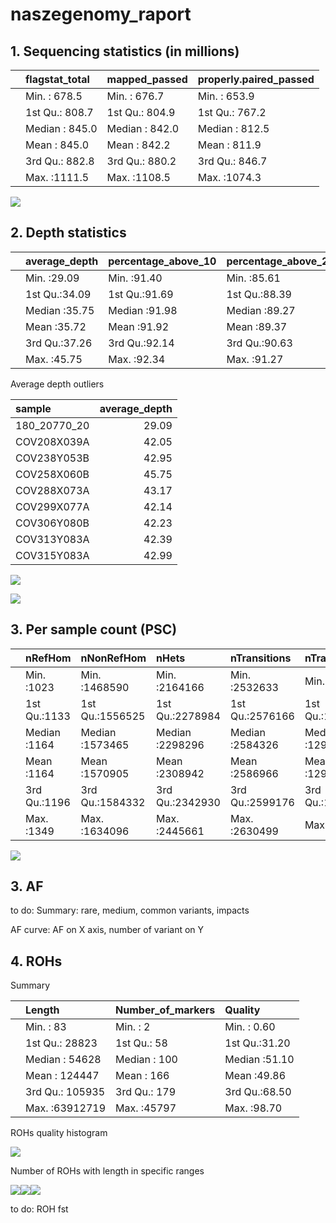 naszegenomy\_raport
================

## 1. Sequencing statistics (in millions)

|     | flagstat\_total | mapped\_passed | properly.paired\_passed |
|:----|:----------------|:---------------|:------------------------|
|     | Min. : 678.5    | Min. : 676.7   | Min. : 653.9            |
|     | 1st Qu.: 808.7  | 1st Qu.: 804.9 | 1st Qu.: 767.2          |
|     | Median : 845.0  | Median : 842.0 | Median : 812.5          |
|     | Mean : 845.0    | Mean : 842.2   | Mean : 811.9            |
|     | 3rd Qu.: 882.8  | 3rd Qu.: 880.2 | 3rd Qu.: 846.7          |
|     | Max. :1111.5    | Max. :1108.5   | Max. :1074.3            |

![](raport_files/figure-gfm/unnamed-chunk-4-1.png)<!-- -->

## 2. Depth statistics

|     | average\_depth | percentage\_above\_10 | percentage\_above\_20 | percentage\_above\_30 |
|:----|:---------------|:----------------------|:----------------------|:----------------------|
|     | Min. :29.09    | Min. :91.40           | Min. :85.61           | Min. :53.66           |
|     | 1st Qu.:34.09  | 1st Qu.:91.69         | 1st Qu.:88.39         | 1st Qu.:75.23         |
|     | Median :35.75  | Median :91.98         | Median :89.27         | Median :79.58         |
|     | Mean :35.72    | Mean :91.92           | Mean :89.37           | Mean :78.41           |
|     | 3rd Qu.:37.26  | 3rd Qu.:92.14         | 3rd Qu.:90.63         | 3rd Qu.:82.05         |
|     | Max. :45.75    | Max. :92.34           | Max. :91.27           | Max. :90.00           |

Average depth outliers

| sample         | average\_depth |
|:---------------|---------------:|
| 180\_20770\_20 |          29.09 |
| COV208X039A    |          42.05 |
| COV238Y053B    |          42.95 |
| COV258X060B    |          45.75 |
| COV288X073A    |          43.17 |
| COV299X077A    |          42.14 |
| COV306Y080B    |          42.23 |
| COV313Y083A    |          42.39 |
| COV315Y083A    |          42.99 |

![](raport_files/figure-gfm/unnamed-chunk-7-1.png)<!-- -->

![](raport_files/figure-gfm/unnamed-chunk-8-1.png)<!-- -->

## 3. Per sample count (PSC)

|     | nRefHom      | nNonRefHom      | nHets           | nTransitions    | nTransversions  | nIndels        | average\_depth | nSingletons     | nHapRef   | nHapAlt   | nMissing       |
|:----|:-------------|:----------------|:----------------|:----------------|:----------------|:---------------|:---------------|:----------------|:----------|:----------|:---------------|
|     | Min. :1023   | Min. :1468590   | Min. :2164166   | Min. :2532633   | Min. :1265629   | Min. :797694   | Min. :30.50    | Min. :4596353   | Min. :0   | Min. :0   | Min. :140389   |
|     | 1st Qu.:1133 | 1st Qu.:1556525 | 1st Qu.:2278984 | 1st Qu.:2576166 | 1st Qu.:1287263 | 1st Qu.:807813 | 1st Qu.:35.60  | 1st Qu.:4671882 | 1st Qu.:0 | 1st Qu.:0 | 1st Qu.:148866 |
|     | Median :1164 | Median :1573465 | Median :2298296 | Median :2584326 | Median :1291660 | Median :810671 | Median :37.60  | Median :4686810 | Median :0 | Median :0 | Median :151154 |
|     | Mean :1164   | Mean :1570905   | Mean :2308942   | Mean :2586966   | Mean :1292881   | Mean :810530   | Mean :37.64    | Mean :4690486   | Mean :0   | Mean :0   | Mean :151124   |
|     | 3rd Qu.:1196 | 3rd Qu.:1584332 | 3rd Qu.:2342930 | 3rd Qu.:2599176 | 3rd Qu.:1299106 | 3rd Qu.:813448 | 3rd Qu.:39.20  | 3rd Qu.:4710756 | 3rd Qu.:0 | 3rd Qu.:0 | 3rd Qu.:153601 |
|     | Max. :1349   | Max. :1634096   | Max. :2445661   | Max. :2630499   | Max. :1316387   | Max. :823059   | Max. :47.90    | Max. :4766110   | Max. :0   | Max. :0   | Max. :162078   |

![](raport_files/figure-gfm/unnamed-chunk-9-1.png)<!-- -->

## 3. AF

to do: Summary: rare, medium, common variants, impacts

AF curve: AF on X axis, number of variant on Y

## 4. ROHs

Summary

|     | Length          | Number\_of\_markers | Quality       |
|:----|:----------------|:--------------------|:--------------|
|     | Min. : 83       | Min. : 2            | Min. : 0.60   |
|     | 1st Qu.: 28823  | 1st Qu.: 58         | 1st Qu.:31.20 |
|     | Median : 54628  | Median : 100        | Median :51.10 |
|     | Mean : 124447   | Mean : 166          | Mean :49.86   |
|     | 3rd Qu.: 105935 | 3rd Qu.: 179        | 3rd Qu.:68.50 |
|     | Max. :63912719  | Max. :45797         | Max. :98.70   |

ROHs quality histogram

![](raport_files/figure-gfm/unnamed-chunk-11-1.png)<!-- -->

Number of ROHs with length in specific ranges

![](raport_files/figure-gfm/unnamed-chunk-12-1.png)<!-- -->![](raport_files/figure-gfm/unnamed-chunk-12-2.png)<!-- -->![](raport_files/figure-gfm/unnamed-chunk-12-3.png)<!-- -->

to do: ROH fst
